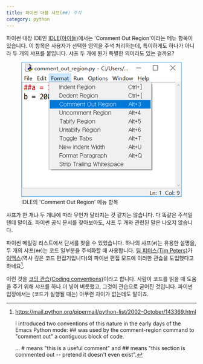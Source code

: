 ```yaml
---
title: 파이썬 더블 샤프(##) 주석
category: python
---
```


파이썬 내장 IDE인 [IDLE(아이들)][idle]에서는 'Comment Out Region'이라는 메뉴 항목이 있습니다. 이 항목은 사용자가 선택한 영역을 주석 처리하는데, 특이하게도 하나가 아니라 두 개의 샤프를 붙입니다. 샤프 두 개에 뭔가 특별한 의미라도 있는 걸까요?

[idle]: https://docs.python.org/3/library/idle.html

<figure>
<img src="/assets/2018-11-22-double-sharp-comments/comment-out-region.png" alt="IDLE에서 'Format' > 'Comment Out Region'">
<figcaption>IDLE의 'Comment Out Region' 메뉴 항목</figcaption>
</figure>

샤프가 한 개냐 두 개냐에 따라 무언가 달라지는 것 같지는 않습니다. 다 똑같은 주석일텐데 말이죠. 파이썬 공식 문서를 찾아보아도, 샤프 두 개와 관련된 말은 나오지 않습니다.

파이썬 메일링 리스트에서 단서를 찾을 수 있었습니다. 하나의 샤프(`#`)는 유용한 설명을, 두 개의 샤프(`##`)는 코드 일부분을 주석화할 때 사용합니다. [팀 피터스(Tim Peters)][tim-peters]가 [이맥스](https://ko.wikipedia.org/wiki/%EC%9D%B4%EB%A7%A5%EC%8A%A4)(역사 깊은 코드 편집기입니다)의 파이썬 편집 모드에 이러한 관습을 도입했다고 하네요[^single-vs-double].

이런 것을 [코딩 관습(Coding conventions)](https://en.wikipedia.org/wiki/Coding_conventions)이라고 합니다. 사람이 코드를 읽을 때 도움을 주기 위해 샤프를 하나 더 넣어 버릇했고, 그것이 관습으로 굳어진 것입니다. 파이썬 입장에서는 (코드가 실행될 때는) 아무런 차이가 없는데도 말이죠.

[pep-20]: https://www.python.org/dev/peps/pep-0020/

[tim-peters]: https://en.wikipedia.org/wiki/Tim_Peters_(software_engineer)

[^single-vs-double]: <https://mail.python.org/pipermail/python-list/2002-October/143369.html>

    I introduced two conventions of this nature in the early days of the Emacs Python mode: ## was used by the comment-region command to "comment out" a contiguous block of code.

    ... # means "this is a useful comment" and ## means "this section is commented out -- pretend it doesn't even exist".
